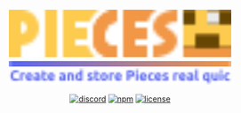 <div align="center">

<img src="https://raw.githubusercontent.com/hmues/pieces/main/img/title.svg" alt="HMUES" width="400"><br>
<img src="https://raw.githubusercontent.com/hmues/pieces/main/img/bar.svg" width="400"><br>
<img src="https://raw.githubusercontent.com/hmues/pieces/main/img/desc.svg" alt="Create and store pieces real quic" width="400">

[![discord](https://img.shields.io/discord/968171159776559174?color=5865F2&logo=discord&logoColor=white)](https://discord.gg/nkJCxU9STT)
[![npm](https://img.shields.io/npm/v/@hmues/pieces?color=crimson&logo=npm)](https://www.npmjs.com/package/@hmues/pieces)
[![license](https://img.shields.io/github/license/hmues/pieces)](https://github.com/hmues/pieces/blob/main/LICENSE.md)

</div>
